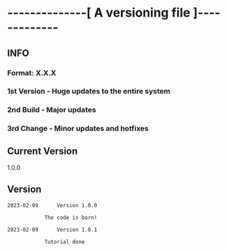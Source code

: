 # --------------[ A versioning file ]-------------
## INFO
### Format:         X.X.X
### 1st             Version - Huge updates to the entire system
### 2nd             Build - Major updates
### 3rd             Change - Minor updates and hotfixes

## Current Version
1.0.0

## Version
	2023-02-09		Version 1.0.0

				The code is born!

	2023-02-09		Version 1.0.1

				Tutorial done